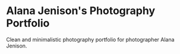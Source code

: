 # Alana Jenison's Photography Portfolio
Clean and minimalistic photography portfolio for photographer Alana Jenison.
